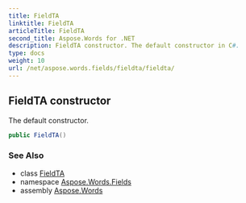 ```yaml
---
title: FieldTA
linktitle: FieldTA
articleTitle: FieldTA
second_title: Aspose.Words for .NET
description: FieldTA constructor. The default constructor in C#.
type: docs
weight: 10
url: /net/aspose.words.fields/fieldta/fieldta/
---
```

## FieldTA constructor

The default constructor.

```csharp
public FieldTA()
```

### See Also

* class [FieldTA](../)
* namespace [Aspose.Words.Fields](../../fieldta/)
* assembly [Aspose.Words](../../../)
